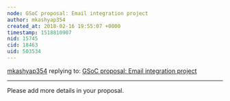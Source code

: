 ```yaml
---
node: GSoC proposal: Email integration project
author: mkashyap354
created_at: 2018-02-16 19:55:07 +0000
timestamp: 1518810907
nid: 15745
cid: 18463
uid: 503534
---
```




[mkashyap354](../profile/mkashyap354) replying to: [GSoC proposal: Email integration project](../notes/vishesh/02-16-2018/email-integration-project)

----
Please add more details in your proposal.